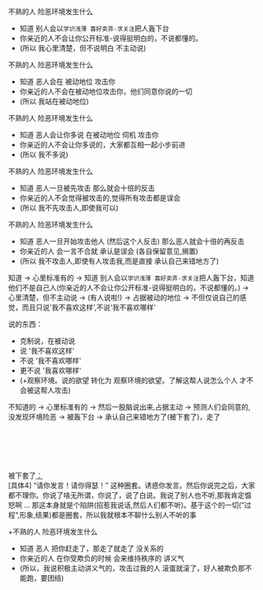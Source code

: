 
不熟的人 险恶环境发生什么
- 知道 别人会以`学识浅薄 喜好卖弄-求关注`把人轰下台
- 你亲近的人不会让你公开标准-说得挺明白的，不说都懂的。
- (所以 我心里清楚，但不说明白 不主动说)

不熟的人 险恶环境发生什么
- 知道 恶人会在 被动地位 攻击你
- 你亲近的人不会在被动地位攻击你，他们同意你说的一切
- (所以 我站在被动地位)

不熟的人 险恶环境发生什么
- 知道 恶人会让你多说 在被动地位 伺机 攻击你
- 你亲近的人不会让你多说的，大家都互相一起小步前进
- (所以 我不多说)

不熟的人 险恶环境发生什么
- 知道 恶人一旦被先攻击 那么就会十倍的反击
- 你亲近的人不会觉得被攻击的,觉得所有攻击都是误会
- (所以 我不先攻击人,即使我可以)

不熟的人 险恶环境发生什么
- 知道 恶人一旦开始攻击他人 (然后这个人反击) 那么恶人就会十倍的再反击
- 你亲近的人 会一言不合就 承认是误会 (各自保留意见,搁置)
- (所以 我不攻击人,即使有人攻击我,而是直接 承认自己来错地方了)

知道 -> 心里标准有的 -> 知道 别人会以`学识浅薄 喜好卖弄-求关注`把人轰下台，知道 他们不是自己人(你亲近的人不会让你公开标准-说得挺明白的，不说都懂的。) -> 心里清楚，但不主动说 -> (有人说啦!) -> 占据被动的地位 -> 不但仅说自己的感觉，而且只说'我不喜欢这样',不说'我不喜欢哪样'

说的东西：
- 克制说，在被动说
- 说 '我不喜欢这样'
- 不说 '我不喜欢哪样'
- 更不说 '我喜欢哪样'
- (+观察环境。说的欲望 转化为 观察环境的欲望。了解这帮人说怎么个人 才不会被这帮人攻击)

不知道的 -> 心里标准有的 -> 然后一股脑说出来,占据主动 -> 预测人们会同意的,没发现环境险恶 -> 被轰下台 -> 承认自己来错地方了(被下套了)，走了




<br><br><br><br><br>
被下套了[：](https://github.com/7900ms/000nottheater_deserted_systemsoftware/blob/master/local-window/人物动机.md)<br>
[具体4] “请你发言！请你得瑟！” 这种圈套。诱惑你发言。然后你说完之后，大家都不理你。你说了啥无所谓，你说了，说了白说。我说了别人也不听,那我肯定愠怒啊 ... 那这本身就是个陷阱(招惹我说话,然后人们都不听)。基于这个的一切(”过程“,形象,结果)都是圈套，所以我就根本不聊什么别人不听的事

+不熟的人 险恶环境发生什么
- 知道 恶人 把你赶走了，那走了就走了 没关系的
- 你亲近的人 在你受欺负的时候 会来维持秩序的 讲义气
- (所以，我说积极主动讲义气的，攻击过我的人 滚蛋就滚了，好人被欺负那不能跑，要团结)

